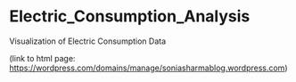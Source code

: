 # Electric_Consumption_Analysis
Visualization of Electric Consumption Data 

(link to html page: https://wordpress.com/domains/manage/soniasharmablog.wordpress.com) 


